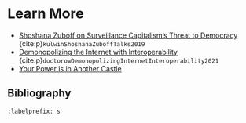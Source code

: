 # Learn More
- [Shoshana Zuboff on Surveillance Capitalism’s Threat to Democracy](https://nymag.com/intelligencer/2019/02/shoshana-zuboff-q-and-a-the-age-of-surveillance-capital.html) {cite:p}`kulwinShoshanaZuboffTalks2019`
- [Demonopolizing the Internet with Interoperability](https://onezero.medium.com/demonopolizing-the-internet-with-interoperability-b9be6b851238) {cite:p}`doctorowDemonopolizingInternetInteroperability2021`
- [Your Power is in Another Castle](https://amy.dev/?p=489)


## Bibliography
```{bibliography} ch19_references.bib
:labelprefix: s
```
